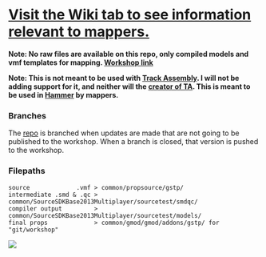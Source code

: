 # [Visit the Wiki tab to see information relevant to mappers.][ref-map]
  
**Note: No raw files are available on this repo, only compiled models and vmf templates for mapping. [Workshop link][ref-ws]**

**Note: This is not meant to be used with [Track Assembly][ref-ta]. I will not be adding support for it, and neither will the [creator of TA][ref-cta]. This is meant to be used in [Hammer][ref-hammer] by mappers.**   
  
### Branches
The [repo][ref-repo] is branched when updates are made that are not going to be published to the workshop. When a branch is closed, that version is pushed to the workshop.
  
### Filepaths
```
source             .vmf > common/propsource/gstp/
intermediate .smd & .qc > common/SourceSDKBase2013Multiplayer/sourcetest/smdqc/
compiler output         > common/SourceSDKBase2013Multiplayer/sourcetest/models/
final props             > common/gmod/gmod/addons/gstp/ for "git/workshop"  
```
![][ref-wip]

[ref-wip]: https://media.discordapp.net/attachments/721675170665988217/766793941126610944/EkX1FaSXYAIzLAc.png
[ref-ta]: https://github.com/dvdvideo1234/TrackAssemblyTool
[ref-cta]: https://steamcommunity.com/id/dvd_video
[ref-map]: (https://github.com/mbqwertyaaa/gstp/wiki#mapping)
[ref-ws]: https://steamcommunity.com/sharedfiles/filedetails/?id=2370393604
[ref-hammer]: https://developer.valvesoftware.com/wiki/Valve_Hammer_Editor
[ref-repo]: https://github.com/mbqwertyaaa/gstp
